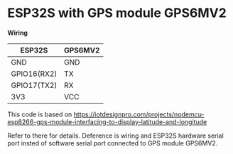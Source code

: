 # ESP32S with GPS module GPS6MV2

**Wiring**           

| ESP32S      | GPS6MV2 |
|-------------|---------|
| GND         | GND     |
| GPIO16(RX2) | TX      |
| GPIO17(TX2) | RX      |
| 3V3				  | VCC     |


This code is based on 
https://iotdesignpro.com/projects/nodemcu-esp8266-gps-module-interfacing-to-display-latitude-and-longitude

Refer to there for details.  Deference is wiring and ESP32S hardware serial port insted of software serial port connected to GPS module GPS6MV2.
